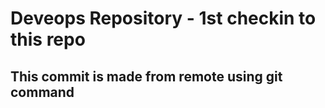 <h1>Deveops Repository - 1st checkin to this repo</h1>
<h2>  This commit is made from remote using git command</h2>